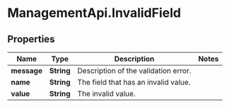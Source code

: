 # ManagementApi.InvalidField

## Properties

Name | Type | Description | Notes
------------ | ------------- | ------------- | -------------
**message** | **String** | Description of the validation error. | 
**name** | **String** | The field that has an invalid value. | 
**value** | **String** | The invalid value. | 


